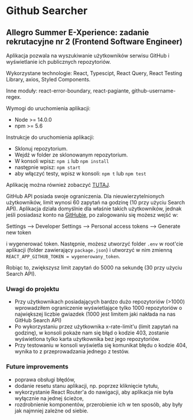 # Github Searcher

## Allegro Summer E-Xperience: zadanie rekrutacyjne nr 2 (Frontend Software Engineer)

Aplikacja pozwala na wyszukiwanie użytkowników serwisu GitHub i wyświetlanie ich publicznych repozytoriów. 

Wykorzystane technologie: React, Typescipt, React Query, React Testing Library, axios, Styled Components.

Inne moduły: react-error-boundary, react-pagiante, github-username-regex.

Wymogi do uruchomienia aplikacji: 
- Node >= 14.0.0 
- npm >= 5.6

Instrukcje do uruchomienia aplikacji:
- Sklonuj repozytorium.
- Wejdź w folder ze sklonowanym repozytorium.
- W konsoli wpisz: ```npm i``` lub ```npm install```
- następnie wpisz: ```npm start```
- aby włączyć testy, wpisz w konsoli: ```npm t``` lub ```npm test```

Aplikację można również zobaczyć [TUTAJ](https://dziadoou.github.io/).


GitHub API posiada swoje ograniczenia. Dla nieuwierzytelnionych użytkowników, limit wynosi 60 zapytań na godzinę (10 przy użyciu Search API). Aplikacja działa domyślnie dla właśnie takich użytkowników, jednak jeśli posiadasz konto na [GitHubie](https://github.com/), po zalogowaniu się możesz wejść w:

Settings -->  Developer Settings --> Personal access tokens --> Generate new token

i wygenerować token. Następnie, możesz utworzyć folder ```.env``` w root'cie aplikacji (folder zawierający ```package.json```) i utworzyć w nim zmienną
```REACT_APP_GITHUB_TOKEN = wygenerowany_token```. 

Robiąc to, zwiększysz limit zapytań do 5000 na sekundę (30 przy użyciu Search API).


### Uwagi do projektu

- Przy użytkownikach posiadających bardzo dużo repozytoriów (>1000) wprowadziłem ograniczenie wyświetlające tylko 1000 repozytoriów o największej liczbie gwiazdek (1000 jest limitem jaki nakłada na nas GitHub Search API)
- Po wykorzystaniu przez użytkownika x-rate-limit'u (limit zapytań na godzinę), w konsoli pokaże nam się błąd o kodzie 403, zostanie wyświetlona tylko karta użytkownika bez jego repozytoriów.
- Przy testowaniu w konsoli wyświetla się komunikat błędu o kodzie 404, wynika to z przeprowadzania jednego z testów.

### Future improvements
- poprawa obsługi błędów,
- dodanie resetu stanu aplikacji, np. poprzez kliknięcie tytułu,
- wykorzystanie React Router'a do nawigacji, aby aplikacja nie była wyłącznie na jednej ścieżce,
- rozdrobnienie komponentów, przerobienie ich w ten sposób, aby były jak najmniej zależne od siebie.
